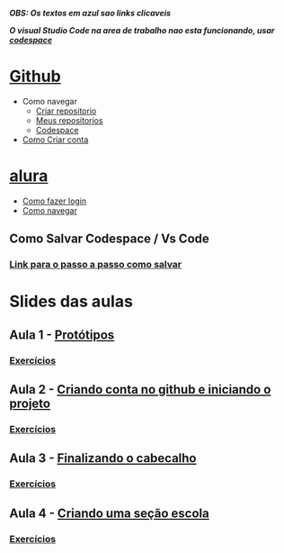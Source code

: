 ***OBS: Os textos em azul sao links clicaveis***

***O visual Studio Code na area de trabalho nao esta funcionando, usar [codespace](https://github.com/codespaces)***

#  [Github](https://github.com/)
   - Como navegar
     - [Criar repositorio](https://drive.google.com/file/d/1uy5DU-LmW2gdQa_GAGwqqtjyPRRtrQW2/view?usp=share_link)
     - [Meus repositorios](https://raw.githubusercontent.com/pGabriel12/aula-10032023/main/repositorios.png)
     - [Codespace](https://raw.githubusercontent.com/pGabriel12/aula-07032023/main/criarCodespace.png)
   - [Como Criar conta](https://drive.google.com/file/d/1u16eBeGj8NLlox78OyEJNRpYsZ7UpKtN/view?usp=share_link)

#  [alura](https://cursos.alura.com.br/edutech)
   - [Como fazer login](https://drive.google.com/file/d/11IiLK2oKxbjfjXXiMsHl8O_BN9RUpovp/view?usp=share_link)
   - [Como navegar](https://drive.google.com/file/d/1RDTqoCB4xfAbFfww5T-3BM21gSdJogJC/view?usp=share_link)


## Como Salvar Codespace / Vs Code
### [Link para o passo a passo como salvar](https://drive.google.com/file/d/15g5K--rlwey8p2xOwlNe7BkaGISsJ0HQ/view?usp=share_link)
   
# Slides das aulas

## Aula 1 - [Protótipos](https://drive.google.com/file/d/1wFhd42B5CXg53cN53FJc6PoWclzjzdn9/view)
### [Exercícios](https://forms.gle/VrnfXrQMVy5XYADs5)

## Aula 2 - [Criando conta no github e iniciando o projeto](https://drive.google.com/file/d/1ngwqvrcsWI4U-FgwNGkwkAtsciXz1aoo/view)
### [Exercícios](https://forms.gle/bqY8vgDganjfvvBE6)

## Aula 3 - [Finalizando o cabecalho](https://drive.google.com/file/d/1uO4XwQ8_PMoG848dhIgqpw4znIt2jTTS/view)
### [Exercícios](https://forms.gle/PWpfw4LFKrCEv5WKA)

## Aula 4 - [Criando uma seção escola](https://drive.google.com/file/d/1KBBlQJrS36Zljj4xN9-UtGJoB5zt9XjI/view)
### [Exercícios]()
